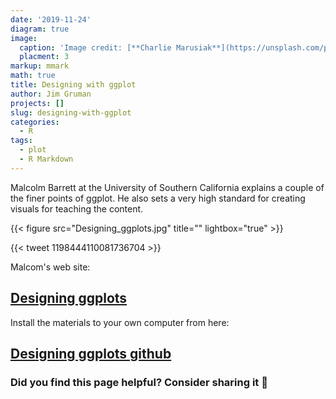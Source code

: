 ```yaml
---
date: '2019-11-24'
diagram: true
image: 
  caption: 'Image credit: [**Charlie Marusiak**](https://unsplash.com/photos/34_yVm7ZWhw)'
  placment: 3
markup: mmark
math: true
title: Designing with ggplot
author: Jim Gruman
projects: []
slug: designing-with-ggplot
categories:
  - R
tags:
  - plot
  - R Markdown
---
```


Malcolm Barrett at the University of Southern California explains a couple of the finer points of ggplot. He also sets a very high standard for creating visuals for teaching the content.

{{< figure src="Designing_ggplots.jpg" title="" lightbox="true" >}}

{{< tweet 1198444110081736704 >}}

Malcom's web site:

## [Designing ggplots](https://designing-ggplots.netlify.com/)

Install the materials to your own computer from here:

## [Designing ggplots github](https://github.com/malcolmbarrett/designing.ggplots)

### Did you find this page helpful? Consider sharing it 🙌

